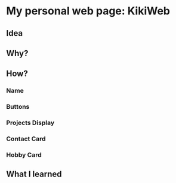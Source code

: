 ﻿# My personal web page: KikiWeb
## Idea
## Why?
## How?
### Name
### Buttons
### Projects Display
### Contact Card
### Hobby Card
## What I learned
